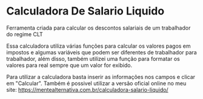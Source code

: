 # Calculadora De Salario Liquido
Ferramenta criada para calcular os descontos salariais de um trabalhador do regime CLT

Essa calculadora utiliza várias funções para calcular os valores pagos em impostos e algumas variáveis que podem ser diferentes de trabalhador para trabalhador, além disso, também utilizei uma função para formatar os valores para real sempre que um valor for exibido.

Para utilizar a calculadora basta inserir as informações nos campos e clicar em "Calcular". Também é possivel utilizar a versão oficial online no meu site:
https://mentealternativa.com.br/calculadora-salario-liquido/
